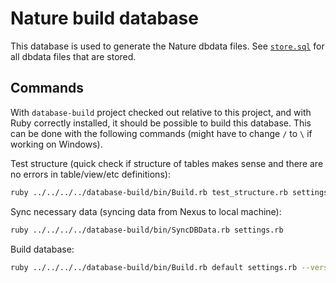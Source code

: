 # Nature build database

This database is used to generate the Nature dbdata files. See 
[`store.sql`](../../../source/modules/src/data/sql/database-modules/build_nature/store.sql) for all dbdata files that are stored.


## Commands

With `database-build` project checked out relative to this project, and with Ruby correctly installed, it should be possible to build this database.
This can be done with the following commands (might have to change `/` to `\` if working on Windows).

Test structure (quick check if structure of tables makes sense and there are no errors in table/view/etc definitions):
```bash
ruby ../../../../database-build/bin/Build.rb test_structure.rb settings.rb
```

Sync necessary data (syncing data from Nexus to local machine):
```bash
ruby ../../../../database-build/bin/SyncDBData.rb settings.rb
```

Build database:
```bash
ruby ../../../../database-build/bin/Build.rb default settings.rb --version '#'
```

